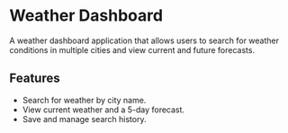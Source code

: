 # Weather Dashboard

A weather dashboard application that allows users to search for weather conditions in multiple cities and view current and future forecasts.

## Features
- Search for weather by city name.
- View current weather and a 5-day forecast.
- Save and manage search history.